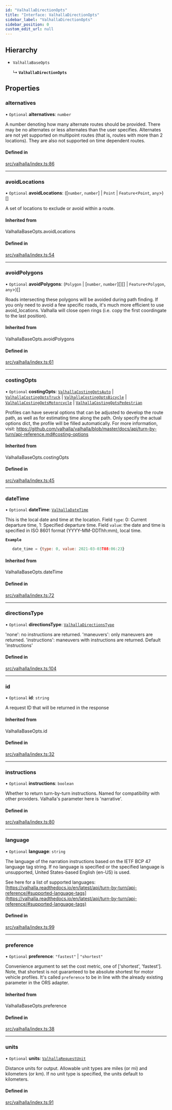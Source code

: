 ```yaml
---
id: "ValhallaDirectionOpts"
title: "Interface: ValhallaDirectionOpts"
sidebar_label: "ValhallaDirectionOpts"
sidebar_position: 0
custom_edit_url: null
---
```


## Hierarchy

- `ValhallaBaseOpts`

  ↳ **`ValhallaDirectionOpts`**

## Properties

### alternatives

• `Optional` **alternatives**: `number`

A number denoting how many alternate routes should be provided.
There may be no alternates or less alternates than the user specifies.
 Alternates are not yet supported on multipoint routes (that is, routes with
more than 2 locations). They are also not supported on time dependent routes.

#### Defined in

[src/valhalla/index.ts:86](https://github.com/chrstnbwnkl/routing-js/blob/dffa888/src/valhalla/index.ts#L86)

___

### avoidLocations

• `Optional` **avoidLocations**: ([`number`, `number`] \| `Point` \| `Feature`<`Point`, `any`\>)[]

A set of locations to exclude or avoid within a route.

#### Inherited from

ValhallaBaseOpts.avoidLocations

#### Defined in

[src/valhalla/index.ts:54](https://github.com/chrstnbwnkl/routing-js/blob/dffa888/src/valhalla/index.ts#L54)

___

### avoidPolygons

• `Optional` **avoidPolygons**: (`Polygon` \| [`number`, `number`][][] \| `Feature`<`Polygon`, `any`\>)[]

Roads intersecting these polygons
       will be avoided during path finding. If you only need to avoid a few specific roads, it's much more
       efficient to use avoid_locations. Valhalla will close open rings (i.e. copy the first coordingate to the
       last position).

#### Inherited from

ValhallaBaseOpts.avoidPolygons

#### Defined in

[src/valhalla/index.ts:61](https://github.com/chrstnbwnkl/routing-js/blob/dffa888/src/valhalla/index.ts#L61)

___

### costingOpts

• `Optional` **costingOpts**: [`ValhallaCostingOptsAuto`](ValhallaCostingOptsAuto.md) \| [`ValhallaCostingOptsTruck`](ValhallaCostingOptsTruck.md) \| [`ValhallaCostingOptsBicycle`](ValhallaCostingOptsBicycle.md) \| [`ValhallaCostingOptsMotorcycle`](ValhallaCostingOptsMotorcycle.md) \| [`ValhallaCostingOptsPedestrian`](ValhallaCostingOptsPedestrian.md)

Profiles can have several options that can be adjusted to develop the route path,
       as well as for estimating time along the path. Only specify the actual options dict, the profile
       will be filled automatically. For more information, visit:
       https://github.com/valhalla/valhalla/blob/master/docs/api/turn-by-turn/api-reference.md#costing-options

#### Inherited from

ValhallaBaseOpts.costingOpts

#### Defined in

[src/valhalla/index.ts:45](https://github.com/chrstnbwnkl/routing-js/blob/dffa888/src/valhalla/index.ts#L45)

___

### dateTime

• `Optional` **dateTime**: [`ValhallaDateTime`](ValhallaDateTime.md)

This is the local date and time at the location. Field `type`: 0: Current departure time,
  1: Specified departure time. Field `value`: the date and time is specified
  in ISO 8601 format (YYYY-MM-DDThh:mm), local time.

**`Example`**

```js
   date_time = {type: 0, value: 2021-03-03T08:06:23}
   ```

#### Inherited from

ValhallaBaseOpts.dateTime

#### Defined in

[src/valhalla/index.ts:72](https://github.com/chrstnbwnkl/routing-js/blob/dffa888/src/valhalla/index.ts#L72)

___

### directionsType

• `Optional` **directionsType**: [`ValhallaDirectionsType`](../modules.md#valhalladirectionstype)

'none': no instructions are returned. 'maneuvers': only maneuvers are returned.
'instructions': maneuvers with instructions are returned. Default 'instructions'

#### Defined in

[src/valhalla/index.ts:104](https://github.com/chrstnbwnkl/routing-js/blob/dffa888/src/valhalla/index.ts#L104)

___

### id

• `Optional` **id**: `string`

A request ID that will be returned in the response

#### Inherited from

ValhallaBaseOpts.id

#### Defined in

[src/valhalla/index.ts:32](https://github.com/chrstnbwnkl/routing-js/blob/dffa888/src/valhalla/index.ts#L32)

___

### instructions

• `Optional` **instructions**: `boolean`

Whether to return turn-by-turn instructions. Named for compatibility with other
 providers. Valhalla's parameter here is 'narrative'.

#### Defined in

[src/valhalla/index.ts:80](https://github.com/chrstnbwnkl/routing-js/blob/dffa888/src/valhalla/index.ts#L80)

___

### language

• `Optional` **language**: `string`

The language of the narration instructions based on the IETF BCP 47 language tag string.
If no language is specified or the specified language is unsupported, United States-based
English (en-US) is used.

See here for a list of supported languages: [https://valhalla.readthedocs.io/en/latest/api/turn-by-turn/api-reference/#supported-language-tags](https://valhalla.readthedocs.io/en/latest/api/turn-by-turn/api-reference/#supported-language-tags)

#### Defined in

[src/valhalla/index.ts:99](https://github.com/chrstnbwnkl/routing-js/blob/dffa888/src/valhalla/index.ts#L99)

___

### preference

• `Optional` **preference**: ``"fastest"`` \| ``"shortest"``

Convenience argument to set the cost metric, one of ['shortest', 'fastest']. Note,
       that shortest is not guaranteed to be absolute shortest for motor vehicle profiles. It's called ``preference``
       to be in line with the already existing parameter in the ORS adapter.

#### Inherited from

ValhallaBaseOpts.preference

#### Defined in

[src/valhalla/index.ts:38](https://github.com/chrstnbwnkl/routing-js/blob/dffa888/src/valhalla/index.ts#L38)

___

### units

• `Optional` **units**: [`ValhallaRequestUnit`](../modules.md#valhallarequestunit)

Distance units for output. Allowable unit types are miles (or mi) and kilometers (or km).
If no unit type is specified, the units default to kilometers.

#### Defined in

[src/valhalla/index.ts:91](https://github.com/chrstnbwnkl/routing-js/blob/dffa888/src/valhalla/index.ts#L91)
